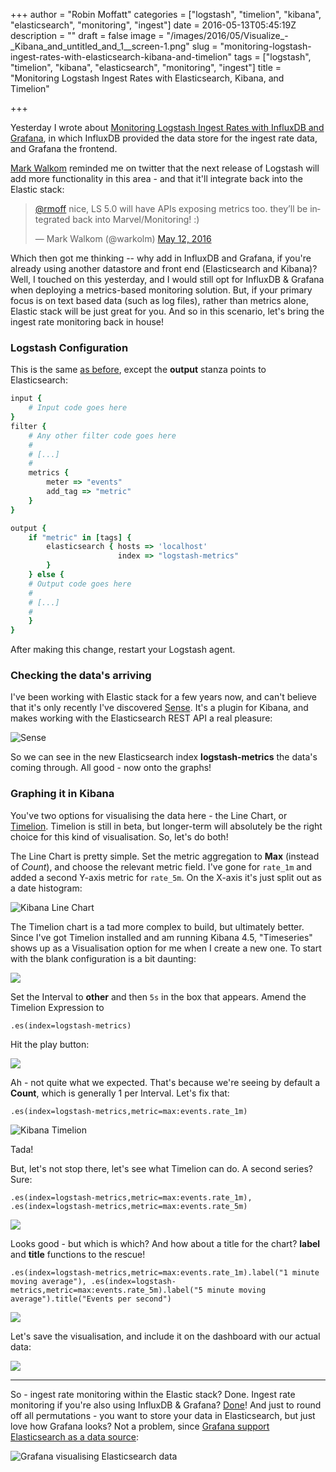 +++
author = "Robin Moffatt"
categories = ["logstash", "timelion", "kibana", "elasticsearch", "monitoring", "ingest"]
date = 2016-05-13T05:45:19Z
description = ""
draft = false
image = "/images/2016/05/Visualize_-_Kibana_and_untitled_and_1__screen-1.png"
slug = "monitoring-logstash-ingest-rates-with-elasticsearch-kibana-and-timelion"
tags = ["logstash", "timelion", "kibana", "elasticsearch", "monitoring", "ingest"]
title = "Monitoring Logstash Ingest Rates with Elasticsearch, Kibana, and Timelion"

+++

Yesterday I wrote about [Monitoring Logstash Ingest Rates with InfluxDB and Grafana](http://rmoff.net/2016/05/12/monitoring-logstash-ingest-rates-with-influxdb-and-grafana/), in which InfluxDB provided the data store for the ingest rate data, and Grafana the frontend. 

[Mark Walkom](https://twitter.com/warkolm/) reminded me on twitter that the next release of Logstash will add more functionality in this area - and that it'll integrate back into the Elastic stack: 

<blockquote class="twitter-tweet" data-lang="en"><p lang="en" dir="ltr"><a href="https://twitter.com/rmoff">@rmoff</a> nice, LS 5.0 will have APIs exposing metrics too. they’ll be integrated back into Marvel/Monitoring! :)</p>&mdash; Mark Walkom (@warkolm) <a href="https://twitter.com/warkolm/status/730900473226485764">May 12, 2016</a></blockquote>
<script async src="//platform.twitter.com/widgets.js" charset="utf-8"></script>

Which then got me thinking -- why add in InfluxDB and Grafana, if you're already using another datastore and front end (Elasticsearch and Kibana)? Well, I touched on this yesterday, and I would still opt for InfluxDB & Grafana when deploying a metrics-based monitoring solution. But, if your primary focus is on text based data (such as log files), rather than metrics alone, Elastic stack will be just great for you. And so in this scenario, let's bring the ingest rate monitoring back in house!

### Logstash Configuration

This is the same [as before](http://rmoff.net/2016/05/12/monitoring-logstash-ingest-rates-with-influxdb-and-grafana/), except the **output** stanza points to Elasticsearch: 

```ruby
input {
    # Input code goes here
}
filter {
    # Any other filter code goes here
    # 
    # [...] 
    #
    metrics {
        meter => "events"
        add_tag => "metric"
    }
}

output {
    if "metric" in [tags] {
        elasticsearch { hosts => 'localhost'
                        index => "logstash-metrics"
        }
    } else {
    # Output code goes here
    # 
    # [...] 
    #
    }
}
```

After making this change, restart your Logstash agent. 

### Checking the data's arriving

I've been working with Elastic stack for a few years now, and can't believe that it's only recently I've discovered [Sense](https://www.elastic.co/guide/en/sense/current/installing.html). It's a plugin for Kibana, and makes working with the Elasticsearch REST API a real pleasure: 

![Sense](/content/images/2016/05/Sense_-_Kibana.png)

So we can see in the new Elasticsearch index **logstash-metrics** the data's coming through. All good - now onto the graphs!

### Graphing it in Kibana

You've two options for visualising the data here - the Line Chart, or [Timelion](https://www.elastic.co/blog/timelion-timeline). Timelion is still in beta, but longer-term will absolutely be the right choice for this kind of visualisation. So, let's do both!

The Line Chart is pretty simple. Set the metric aggregation to **Max** (instead of *Count*), and choose the relevant metric field. I've gone for `rate_1m` and added a second Y-axis metric for `rate_5m`. On the X-axis it's just split out as a date histogram: 

![Kibana Line Chart](/content/images/2016/05/lsir14.png)

The Timelion chart is a tad more complex to build, but ultimately better. Since I've got Timelion installed and am running Kibana 4.5, "Timeseries" shows up as a Visualisation option for me when I create a new one. To start with the blank configuration is a bit daunting: 

![](/content/images/2016/05/Visualize_-_Kibana.png)

Set the Interval to **other** and then `5s` in the box that appears. Amend the Timelion Expression to 

    .es(index=logstash-metrics)

Hit the play button: 

![](/content/images/2016/05/Visualize_-_Kibana-1.png)

Ah - not quite what we expected. That's because we're seeing by default a **Count**, which is generally 1 per Interval. Let's fix that: 

    .es(index=logstash-metrics,metric=max:events.rate_1m)

![Kibana Timelion](/content/images/2016/05/Visualize_-_Kibana-2.png)

Tada! 

But, let's not stop there, let's see what Timelion can do. A second series? Sure: 

    .es(index=logstash-metrics,metric=max:events.rate_1m), .es(index=logstash-metrics,metric=max:events.rate_5m)

![](/content/images/2016/05/Visualize_-_Kibana-3.png)

Looks good - but which is which? And how about a title for the chart? **label** and **title** functions to the rescue!

    .es(index=logstash-metrics,metric=max:events.rate_1m).label("1 minute moving average"), .es(index=logstash-metrics,metric=max:events.rate_5m).label("5 minute moving average").title("Events per second")

![](/content/images/2016/05/Visualize_-_Kibana_and_untitled_and_1__screen.png)

Let's save the visualisation, and include it on the dashboard with our actual data: 

![](/content/images/2016/05/Dashboard_-_Kibana.png)

--- 

So - ingest rate monitoring within the Elastic stack? Done. Ingest rate monitoring if you're also using InfluxDB & Grafana? [Done](http://rmoff.net/2016/05/12/monitoring-logstash-ingest-rates-with-influxdb-and-grafana/)! And just to round off all permutations - you want to store your data in Elasticsearch, but just love how Grafana looks? Not a problem, since [Grafana support Elasticsearch as a data source](http://docs.grafana.org/datasources/elasticsearch/): 

![Grafana visualising Elasticsearch data](/content/images/2016/05/Grafana_-_Twitter_Ingest_Monitor.png)

